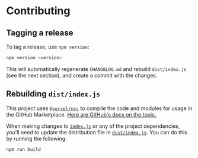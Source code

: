 # Contributing

## Tagging a release

To tag a release, use `npm version`:

```sh
npm version <version>
```

This will automatically regenerate `CHANGELOG.md` and rebuild `dist/index.js` (see the next section), and create a commit with the changes.

## Rebuilding `dist/index.js`

This project uses [`@vercel/ncc`](https://github.com/vercel/ncc) to compile the code and modules for usage in the GitHub Marketplace. [Here are GitHub's docs on the topic.](https://docs.github.com/en/actions/creating-actions/creating-a-javascript-action#commit-tag-and-push-your-action-to-github)

When making changes to [`index.js`](https://github.com/kanadgupta/glitch-sync/blob/main/index.js) or any of the project dependencies, you'll need to update the distribution file in [`dist/index.js`](https://github.com/kanadgupta/glitch-sync/blob/main/dist/index.js). You can do this by running the following:

```sh
npm run build
```

